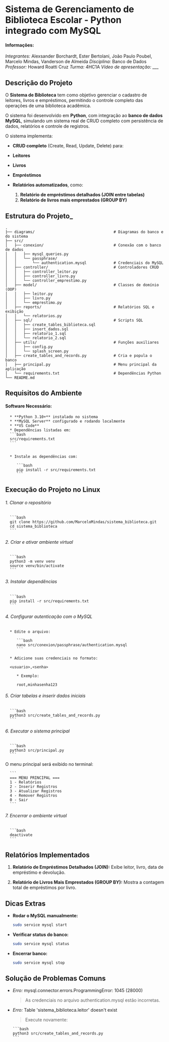 # Sistema de Gerenciamento de Biblioteca Escolar - Python integrado com MySQL

#### Informações:

*Integrantes:* Alexsander Borchardt, Ester Bertolani, João Paulo Poubel, Marcelo Mindas, Vanderson de Almeida
*Disciplina:* Banco de Dados
*Professor:* Howard Roatti Cruz
*Turma:* 4HC1A
*Vídeo de apresentação:* ___

## Descrição do Projeto

O **Sistema de Biblioteca** tem como objetivo gerenciar o cadastro de leitores, livros e empréstimos, permitindo o controle completo das operações de uma biblioteca acadêmica.

O sistema foi desenvolvido em **Python**, com integração ao **banco de dados MySQL**, simulando um sistema real de CRUD completo com persistência de dados, relatórios e controle de registros.

O sistema implementa:

   * **CRUD completo** (Create, Read, Update, Delete) para:

   * **Leitores**
   * **Livros**
   * **Empréstimos**
   * **Relatórios automatizados**, como:
      1. **Relatório de empréstimos detalhados (JOIN entre tabelas)**
      2. **Relatório de livros mais emprestados (GROUP BY)**

## Estrutura do Projeto_

   ```
   .
   ├── diagrams/                                   # Diagramas do banco e do sistema
   ├── src/
   │   ├── conexion/                               # Conexão com o banco de dados
   │   │   ├── mysql_queries.py
   │   │   └── passphrase/
   │   │       └── authentication.mysql            # Credenciais do MySQL
   │   ├── controller/                             # Controladores CRUD
   │   │   ├── controller_leitor.py
   │   │   ├── controller_livro.py
   │   │   └── controller_emprestimo.py
   │   ├── model/                                  # Classes de domínio (OOP)
   │   │   ├── leitor.py
   │   │   ├── livro.py
   │   │   └── emprestimo.py
   │   ├── reports/                                # Relatórios SQL e exibição
   │   │   └── relatorios.py
   │   ├── sql/                                    # Scripts SQL
   │   │   ├── create_tables_biblioteca.sql
   │   │   ├── insert_dados.sql
   │   │   ├── relatorio_1.sql
   │   │   └── relatorio_2.sql
   │   ├── utils/                                  # Funções auxiliares
   │   │   ├── config.py
   │   │   └── splash_screen.py
   │   ├── create_tables_and_records.py            # Cria e popula o banco
   │   ├── principal.py                            # Menu principal da aplicação
   │   └── requirements.txt                        # Dependências Python
   └── README.md
   ```

## Requisitos do Ambiente

   #### Software Necessário:

      * **Python 3.10+** instalado no sistema
      * **MySQL Server** configurado e rodando localmente
      * **VS Code**
      * Dependências listadas em:
      ```bash
      src/requirements.txt
      ```
   

      * Instale as dependências com:

         ```bash
         pip install -r src/requirements.txt
         ```


## Execução do Projeto no Linux

   ###### 1. Clonar o repositório

      ```bash
      git clone https://github.com/MarceloMindas/sistema_biblioteca.git
      cd sistema_biblioteca
      ```

   ###### 2. Criar e ativar ambiente virtual

      ```bash
      python3 -m venv venv
      source venv/bin/activate
      ```

   ###### 3. Instalar dependências

      ```bash
      pip install -r src/requirements.txt
      ```

   ###### 4. Configurar autenticação com o MySQL

      * Edite o arquivo:

         ```bash
         nano src/conexion/passphrase/authentication.mysql
         ```

      * Adicione suas credenciais no formato:

      <usuario>,<senha>

         * Exemplo:

         root,minhasenha123


   ###### 5. Criar tabelas e inserir dados iniciais

      ```bash
      python3 src/create_tables_and_records.py
      ```

   ###### 6. Executar o sistema principal

      ```bash
      python3 src/principal.py
      ```

   O menu principal será exibido no terminal:

      ```
      === MENU PRINCIPAL ===
      1 - Relatórios
      2 - Inserir Registros
      3 - Atualizar Registros
      4 - Remover Registros
      0 - Sair
      ```

   ###### 7. Encerrar o ambiente virtual

      ```bash
      deactivate
      ```


## Relatórios Implementados

1. **Relatório de Empréstimos Detalhados (JOIN):**
   Exibe leitor, livro, data de empréstimo e devolução.

2. **Relatório de Livros Mais Emprestados (GROUP BY):**
   Mostra a contagem total de empréstimos por livro.


## Dicas Extras

* **Rodar o MySQL manualmente:**

  ```bash
  sudo service mysql start
  ```
* **Verificar status do banco:**

  ```bash
  sudo service mysql status
  ```
* **Encerrar banco:**

  ```bash
  sudo service mysql stop
  ```

## Solução de Problemas Comuns

* *Erro:* mysql.connector.errors.ProgrammingError: 1045 (28000)

   > As credenciais no arquivo authentication.mysql estão incorretas.

* *Erro:* Table 'sistema_biblioteca.leitor' doesn't exist

   > Execute novamente:

      ```bash
      python3 src/create_tables_and_records.py
      ```
